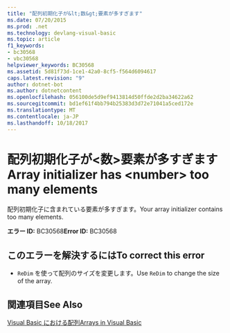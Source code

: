 ```yaml
---
title: "配列初期化子が&lt;数&gt;要素が多すぎます"
ms.date: 07/20/2015
ms.prod: .net
ms.technology: devlang-visual-basic
ms.topic: article
f1_keywords:
- bc30568
- vbc30568
helpviewer_keywords: BC30568
ms.assetid: 5d81f73d-1ce1-42a0-8cf5-f564d6094617
caps.latest.revision: "9"
author: dotnet-bot
ms.author: dotnetcontent
ms.openlocfilehash: 056100de5d9ef9413814d50ffde2d2ba34622a62
ms.sourcegitcommit: bd1ef61f4bb794b25383d3d72e71041a5ced172e
ms.translationtype: MT
ms.contentlocale: ja-JP
ms.lasthandoff: 10/18/2017
---
```

# <a name="array-initializer-has-ltnumbergt-too-many-elements"></a><span data-ttu-id="c61fa-102">配列初期化子が&lt;数&gt;要素が多すぎます</span><span class="sxs-lookup"><span data-stu-id="c61fa-102">Array initializer has &lt;number&gt; too many elements</span></span>
<span data-ttu-id="c61fa-103">配列初期化子に含まれている要素が多すぎます。</span><span class="sxs-lookup"><span data-stu-id="c61fa-103">Your array initializer contains too many elements.</span></span>  
  
 <span data-ttu-id="c61fa-104">**エラー ID:** BC30568</span><span class="sxs-lookup"><span data-stu-id="c61fa-104">**Error ID:** BC30568</span></span>  
  
## <a name="to-correct-this-error"></a><span data-ttu-id="c61fa-105">このエラーを解決するには</span><span class="sxs-lookup"><span data-stu-id="c61fa-105">To correct this error</span></span>  
  
-   <span data-ttu-id="c61fa-106">`ReDim` を使って配列のサイズを変更します。</span><span class="sxs-lookup"><span data-stu-id="c61fa-106">Use `ReDim` to change the size of the array.</span></span>  
  
## <a name="see-also"></a><span data-ttu-id="c61fa-107">関連項目</span><span class="sxs-lookup"><span data-stu-id="c61fa-107">See Also</span></span>  
 [<span data-ttu-id="c61fa-108">Visual Basic における配列</span><span class="sxs-lookup"><span data-stu-id="c61fa-108">Arrays in Visual Basic</span></span>](~/docs/visual-basic/programming-guide/language-features/arrays/index.md)
